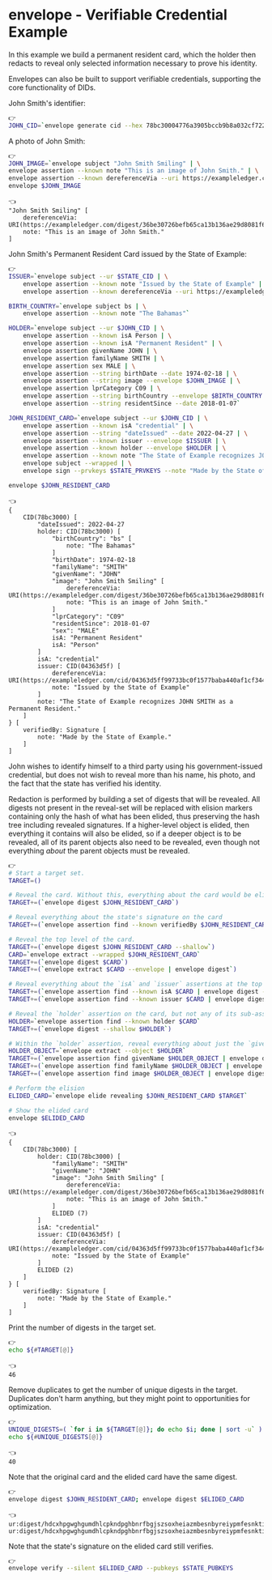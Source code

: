 # envelope - Verifiable Credential Example

In this example we build a permanent resident card, which the holder then redacts to reveal only selected information necessary to prove his identity.

Envelopes can also be built to support verifiable credentials, supporting the core functionality of DIDs.

John Smith's identifier:

```bash
👉
JOHN_CID=`envelope generate cid --hex 78bc30004776a3905bccb9b8a032cf722ceaf0bbfb1a49eaf3185fab5808cadc`
```

A photo of John Smith:

```bash
👉
JOHN_IMAGE=`envelope subject "John Smith Smiling" | \
envelope assertion --known note "This is an image of John Smith." | \
envelope assertion --known dereferenceVia --uri https://exampleledger.com/digest/36be30726befb65ca13b136ae29d8081f64792c2702415eb60ad1c56ed33c999`
envelope $JOHN_IMAGE
```

```
👈
"John Smith Smiling" [
    dereferenceVia: URI(https://exampleledger.com/digest/36be30726befb65ca13b136ae29d8081f64792c2702415eb60ad1c56ed33c999)
    note: "This is an image of John Smith."
]
```

John Smith's Permanent Resident Card issued by the State of Example:

```bash
👉
ISSUER=`envelope subject --ur $STATE_CID | \
    envelope assertion --known note "Issued by the State of Example" | \
    envelope assertion --known dereferenceVia --uri https://exampleledger.com/cid/04363d5ff99733bc0f1577baba440af1cf344ad9e454fad9d128c00fef6505e8`

BIRTH_COUNTRY=`envelope subject bs | \
    envelope assertion --known note "The Bahamas"`

HOLDER=`envelope subject --ur $JOHN_CID | \
    envelope assertion --known isA Person | \
    envelope assertion --known isA "Permanent Resident" | \
    envelope assertion givenName JOHN | \
    envelope assertion familyName SMITH | \
    envelope assertion sex MALE | \
    envelope assertion --string birthDate --date 1974-02-18 | \
    envelope assertion --string image --envelope $JOHN_IMAGE | \
    envelope assertion lprCategory C09 | \
    envelope assertion --string birthCountry --envelope $BIRTH_COUNTRY | \
    envelope assertion --string residentSince --date 2018-01-07`

JOHN_RESIDENT_CARD=`envelope subject --ur $JOHN_CID | \
    envelope assertion --known isA "credential" | \
    envelope assertion --string "dateIssued" --date 2022-04-27 | \
    envelope assertion --known issuer --envelope $ISSUER | \
    envelope assertion --known holder --envelope $HOLDER | \
    envelope assertion --known note "The State of Example recognizes JOHN SMITH as a Permanent Resident." | \
    envelope subject --wrapped | \
    envelope sign --prvkeys $STATE_PRVKEYS --note "Made by the State of Example."`

envelope $JOHN_RESIDENT_CARD
```

```
👈
{
    CID(78bc3000) [
        "dateIssued": 2022-04-27
        holder: CID(78bc3000) [
            "birthCountry": "bs" [
                note: "The Bahamas"
            ]
            "birthDate": 1974-02-18
            "familyName": "SMITH"
            "givenName": "JOHN"
            "image": "John Smith Smiling" [
                dereferenceVia: URI(https://exampleledger.com/digest/36be30726befb65ca13b136ae29d8081f64792c2702415eb60ad1c56ed33c999)
                note: "This is an image of John Smith."
            ]
            "lprCategory": "C09"
            "residentSince": 2018-01-07
            "sex": "MALE"
            isA: "Permanent Resident"
            isA: "Person"
        ]
        isA: "credential"
        issuer: CID(04363d5f) [
            dereferenceVia: URI(https://exampleledger.com/cid/04363d5ff99733bc0f1577baba440af1cf344ad9e454fad9d128c00fef6505e8)
            note: "Issued by the State of Example"
        ]
        note: "The State of Example recognizes JOHN SMITH as a Permanent Resident."
    ]
} [
    verifiedBy: Signature [
        note: "Made by the State of Example."
    ]
]
```

John wishes to identify himself to a third party using his government-issued credential, but does not wish to reveal more than his name, his photo, and the fact that the state has verified his identity.

Redaction is performed by building a set of digests that will be revealed. All digests not present in the reveal-set will be replaced with elision markers containing only the hash of what has been elided, thus preserving the hash tree including revealed signatures. If a higher-level object is elided, then everything it contains will also be elided, so if a deeper object is to be revealed, all of its parent objects also need to be revealed, even though not everything *about* the parent objects must be revealed.

```bash
👉
# Start a target set.
TARGET=()

# Reveal the card. Without this, everything about the card would be elided.
TARGET+=(`envelope digest $JOHN_RESIDENT_CARD`)

# Reveal everything about the state's signature on the card
TARGET+=(`envelope assertion find --known verifiedBy $JOHN_RESIDENT_CARD | envelope digest --deep`)

# Reveal the top level of the card.
TARGET+=(`envelope digest $JOHN_RESIDENT_CARD --shallow`)
CARD=`envelope extract --wrapped $JOHN_RESIDENT_CARD`
TARGET+=(`envelope digest $CARD`)
TARGET+=(`envelope extract $CARD --envelope | envelope digest`)

# Reveal everything about the `isA` and `issuer` assertions at the top level of the card.
TARGET+=(`envelope assertion find --known isA $CARD | envelope digest --deep`)
TARGET+=(`envelope assertion find --known issuer $CARD | envelope digest --deep`)

# Reveal the `holder` assertion on the card, but not any of its sub-assertions.
HOLDER=`envelope assertion find --known holder $CARD`
TARGET+=(`envelope digest --shallow $HOLDER`)

# Within the `holder` assertion, reveal everything about just the `givenName`, `familyName`, and `image` assertions.
HOLDER_OBJECT=`envelope extract --object $HOLDER`
TARGET+=(`envelope assertion find givenName $HOLDER_OBJECT | envelope digest --deep`)
TARGET+=(`envelope assertion find familyName $HOLDER_OBJECT | envelope digest --deep`)
TARGET+=(`envelope assertion find image $HOLDER_OBJECT | envelope digest --deep`)

# Perform the elision
ELIDED_CARD=`envelope elide revealing $JOHN_RESIDENT_CARD $TARGET`

# Show the elided card
envelope $ELIDED_CARD
```

```
👈
{
    CID(78bc3000) [
        holder: CID(78bc3000) [
            "familyName": "SMITH"
            "givenName": "JOHN"
            "image": "John Smith Smiling" [
                dereferenceVia: URI(https://exampleledger.com/digest/36be30726befb65ca13b136ae29d8081f64792c2702415eb60ad1c56ed33c999)
                note: "This is an image of John Smith."
            ]
            ELIDED (7)
        ]
        isA: "credential"
        issuer: CID(04363d5f) [
            dereferenceVia: URI(https://exampleledger.com/cid/04363d5ff99733bc0f1577baba440af1cf344ad9e454fad9d128c00fef6505e8)
            note: "Issued by the State of Example"
        ]
        ELIDED (2)
    ]
} [
    verifiedBy: Signature [
        note: "Made by the State of Example."
    ]
]
```

Print the number of digests in the target set.

```bash
👉
echo ${#TARGET[@]}
```

```
👈
46
```

Remove duplicates to get the number of unique digests in the target. Duplicates don't harm anything, but they might point to opportunities for optimization.

```bash
👉
UNIQUE_DIGESTS=( `for i in ${TARGET[@]}; do echo $i; done | sort -u` )
echo ${#UNIQUE_DIGESTS[@]}
```

```
👈
40
```

Note that the original card and the elided card have the same digest.

```bash
👉
envelope digest $JOHN_RESIDENT_CARD; envelope digest $ELIDED_CARD
```

```
👈
ur:digest/hdcxhpgwghgumdhlcpkndpghbnrfbgjszsoxheiazmbesnbyreiypmfesnktimromwnscsolstia
ur:digest/hdcxhpgwghgumdhlcpkndpghbnrfbgjszsoxheiazmbesnbyreiypmfesnktimromwnscsolstia
```

Note that the state's signature on the elided card still verifies.

```bash
👉
envelope verify --silent $ELIDED_CARD --pubkeys $STATE_PUBKEYS
```
